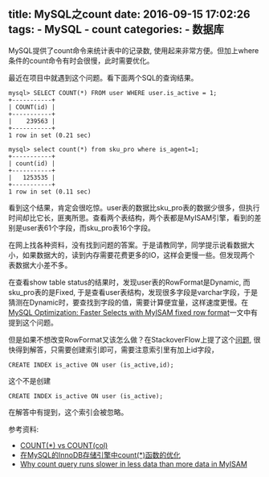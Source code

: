 title: MySQL之count
date: 2016-09-15 17:02:26
tags:
    - MySQL
    - count
categories:
    - 数据库
---
MySQL提供了count命令来统计表中的记录数, 使用起来非常方便。但加上where条件的count命令有时会很慢，此时需要优化。

最近在项目中就遇到这个问题。看下面两个SQL的查询结果。
```
mysql> SELECT COUNT(*) FROM user WHERE user.is_active = 1;
+-----------+
| COUNT(id) |
+-----------+
|    239563 |
+-----------+
1 row in set (0.21 sec)

mysql> select count(*) from sku_pro where is_agent=1;
+-----------+
| count(id) |
+-----------+
|   1253535 |
+-----------+
1 row in set (0.11 sec)
```

看到这个结果，肯定会很吃惊。user表的数据比sku_pro表的数据少很多，但执行时间却比它长，匪夷所思。查看两个表结构，两个表都是MyISAM引擎，看到的差别是user表61个字段，而sku_pro表16个字段。

在网上找各种资料，没有找到问题的答案。于是请教同学，同学提示说看数据大小，如果数据大的，读到内存需要花费更多的IO，这样会更慢一些。但发现两个表数据大小差不多。

在查看show table status的结果时，发现user表的RowFormat是Dynamic, 而sku_pro表的是Fixed, 于是查看user表结构，发现很多字段是varchar字段，于是猜测在Dynamic时，要查找到字段的值，需要计算便宜量，这样速度更慢。在[MySQL Optimization: Faster Selects with MyISAM fixed row format](http://www.soliantconsulting.com/blog/2012/09/mysql-optimization-faster-selects-myisam-fixed-row-format)一文中有提到这个问题。

但是如果不想改变RowFormat又该怎么做？在StackoverFlow上提了这个[问题](http://stackoverflow.com/questions/39481876/why-count-query-runs-slower-in-less-data-than-more-data-in-myisam/39482638), 很快得到解答，只需要创建索引即可，需要注意索引里有加上id字段，
```
CREATE INDEX is_active ON user (is_active,id);
```
这个不是创建
```
CREATE INDEX is_active ON user (is_active);
```
在解答中有提到，这个索引会被忽略。

参考资料:
* [COUNT(*) vs COUNT(col)](https://www.percona.com/blog/2007/04/10/count-vs-countcol/)
* [在MySQL的InnoDB存储引擎中count(*)函数的优化](https://segmentfault.com/a/1190000003793230)
* [Why count query runs slower in less data than more data in MyISAM](http://stackoverflow.com/questions/39481876/why-count-query-runs-slower-in-less-data-than-more-data-in-myisam/39482638)
